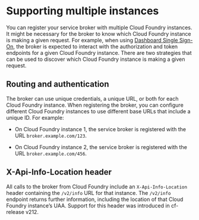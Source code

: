 # Supporting multiple instances
You can register your service broker with multiple Cloud Foundry instances.
It might be necessary for the broker to know which Cloud Foundry instance is making a given request. For example, when using [Dashboard Single Sign-On](https://docs.cloudfoundry.org/services/dashboard-sso.html), the broker is expected to interact with the authorization and token endpoints for a given Cloud Foundry instance.
There are two strategies that can be used to discover which Cloud Foundry instance is making a given request.

## Routing and authentication
The broker can use unique credentials, a unique URL, or both for each Cloud Foundry instance. When registering the broker, you can configure different Cloud Foundry instances to use different base URLs that include a unique ID. For example:

* On Cloud Foundry instance 1, the service broker is registered with the URL `broker.example.com/123`.

* On Cloud Foundry instance 2, the service broker is registered with the URL `broker.example.com/456`.

## X-Api-Info-Location header
All calls to the broker from Cloud Foundry include an `X-Api-Info-Location` header containing the `/v2/info` URL for that instance. The `/v2/info` endpoint returns further information, including the location of that Cloud Foundry instance’s UAA.
Support for this header was introduced in cf-release v212.